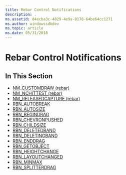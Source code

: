 ```yaml
---
title: Rebar Control Notifications
description: .
ms.assetid: d4ecba3c-4829-4e9a-8178-64be64cc1271
ms.author: windowssdkdev
ms.topic: article
ms.date: 05/31/2018
---
```


# Rebar Control Notifications

## In This Section

-   [NM\_CUSTOMDRAW (rebar)](nm-customdraw-rebar.md)
-   [NM\_NCHITTEST (rebar)](nm-nchittest-rebar.md)
-   [NM\_RELEASEDCAPTURE (rebar)](nm-releasedcapture-rebar-.md)
-   [RBN\_AUTOBREAK](rbn-autobreak.md)
-   [RBN\_AUTOSIZE](rbn-autosize.md)
-   [RBN\_BEGINDRAG](rbn-begindrag.md)
-   [RBN\_CHEVRONPUSHED](rbn-chevronpushed.md)
-   [RBN\_CHILDSIZE](rbn-childsize.md)
-   [RBN\_DELETEDBAND](rbn-deletedband.md)
-   [RBN\_DELETINGBAND](rbn-deletingband.md)
-   [RBN\_ENDDRAG](rbn-enddrag.md)
-   [RBN\_GETOBJECT](rbn-getobject.md)
-   [RBN\_HEIGHTCHANGE](rbn-heightchange.md)
-   [RBN\_LAYOUTCHANGED](rbn-layoutchanged.md)
-   [RBN\_MINMAX](rbn-minmax.md)
-   [RBN\_SPLITTERDRAG](rbn-splitterdrag.md)

 

 




